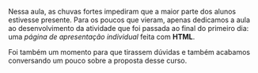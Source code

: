
Nessa aula, as chuvas fortes impediram que a maior parte dos alunos estivesse presente. Para os poucos que vieram, apenas dedicamos a aula ao desenvolvimento da atividade que foi passada ao final do primeiro dia: uma *página de apresentação individual* feita com **HTML**.

Foi também um momento para que tirassem dúvidas e também acabamos conversando um pouco sobre a proposta desse curso.